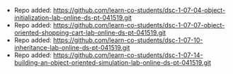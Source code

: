 
- Repo added: https://github.com/learn-co-students/dsc-1-07-04-object-initialization-lab-online-ds-pt-041519.git
- Repo added: https://github.com/learn-co-students/dsc-1-07-07-object-oriented-shopping-cart-lab-online-ds-pt-041519.git
- Repo added: https://github.com/learn-co-students/dsc-1-07-10-inheritance-lab-online-ds-pt-041519.git
- Repo added: https://github.com/learn-co-students/dsc-1-07-14-building-an-object-oriented-simulation-lab-online-ds-pt-041519.git